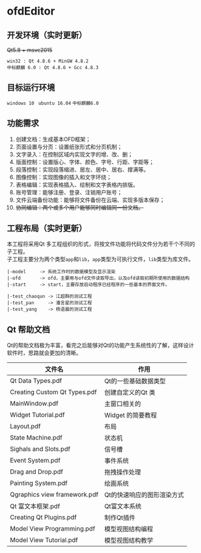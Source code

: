 # ofdEditor

## 开发环境（实时更新）
 ~~Qt5.8 + msvc2015~~
```
win32 : Qt 4.8.6 + MinGW 4.8.2
中标麒麟 6.0 : Qt 4.8.6 + Gcc 4.8.3
```

## 目标运行环境
`windows 10 ` `ubuntu 16.04` `中标麒麟6.0`

## 功能需求
1. 创建文档：生成基本OFD框架；
2. 页面设置与分页：设置纸张形式和分页机制；
3. 文字录入：在控制区域内实现文字的增、改、删；
4. 版面控制：设置版心、字体、颜色、字号、行距、字距等；
5. 段落控制：实现段落缩进、居左、居中、居右、撑满等。
6. 图像控制：实现图像的插入和文字环绕；
7. 表格编辑：实现表格插入、绘制和文字表格内排版。
8. 账号管理：能够注册、登录、注销用户账号；
9. 文件云端备份功能：能够将文件备份在云端、实现多版本保存；
10. ~~协同编辑：两个或多个用户能够同时编辑同一份文档。~~

## 工程布局（实时更新）
本工程将采用Qt 多工程组织的形式，将按文件功能将代码文件分为若干个不同的子工程。<br>
子工程主要分为两个类型`app`和`lib`，`app`类型为可执行文件，`lib`类型为库文件。

```
|-model     -> 系统工作时的数据模型及显示渲染
|-ofd       -> ofd，主要用与ofd文件读取导出，以及ofd读取初期所使用的数据结构
|-start     -> start，主要存放启动程序已经程序的一些基本的界面文件。

|-test_chaoqun -> 江超群的测试工程
|-test_pan     -> 潘言星的测试工程
|-test_yang    -> 杨语晨的测试工程
```

## Qt 帮助文档
Qt的帮助文档极为丰富，看完之后能够对Qt的功能产生系统性的了解，这样设计软件时，思路就会更加的清晰。

| 文件名 | 作用 |
| --- | --- |
| Qt Data Types.pdf | Qt的一些基础数据类型 |
| Creating Custom Qt Types.pdf | 创建自定义的Qt 类 |
| MainWindow.pdf | 主窗口相关的 |
| Widget Tutorial.pdf | Widget 的简要教程 |
| Layout.pdf | 布局 |
| State Machine.pdf | 状态机 |
| Sighals and Slots.pdf | 信号槽 |
| Event System.pdf | 事件系统 |
| Drag and Drop.pdf | 拖拽操作处理 |
| Painting System.pdf | 绘画系统 |
| Qgraphics view framework.pdf | Qt的快速响应的图形渲染方式 |
| Qt 富文本框架.pdf | Qt富文本系统 |
| Creating Qt Plugins.pdf | 制作Qt插件 |
| Model View Programming.pdf | 模型视图结构编程 |
| Model View Tutorial.pdf | 模型视图结构教学 |
